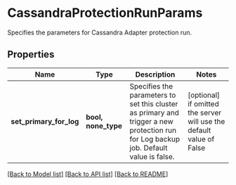 # CassandraProtectionRunParams

Specifies the parameters for Cassandra Adapter protection run.

## Properties
Name | Type | Description | Notes
------------ | ------------- | ------------- | -------------
**set_primary_for_log** | **bool, none_type** | Specifies the parameters to set this cluster as primary and trigger a new protection run for Log backup job. Default value is false. | [optional]  if omitted the server will use the default value of False

[[Back to Model list]](../README.md#documentation-for-models) [[Back to API list]](../README.md#documentation-for-api-endpoints) [[Back to README]](../README.md)


